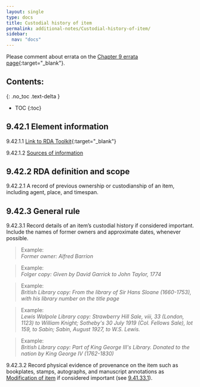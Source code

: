 ```yaml
---
layout: single
type: docs
title: Custodial history of item
permalink: additional-notes/Custodial-history-of-item/
sidebar:
  nav: "docs"
---
```


Please comment about errata on the [Chapter 9 errata page](https://docs.google.com/document/d/1O-4HOsrSwNPkw28P9J9SWmJv0cwGZ0DGGSfXrEWaaO0/edit#bookmark=id.6mqly0z76e2u){:target="_blank"}.

## Contents:
{: .no_toc .text-delta }

- TOC
{:toc}

## 9.42.1 Element information

<a name="9.42.1.1">9.42.1.1</a> [Link to RDA Toolkit](https://beta.rdatoolkit.org/Content?externalId=en-US_ala-bacfb41d-9379-3b1c-bf1a-c0cb428b63f4){:target="_blank"}

<a name="9.42.1.2">9.42.1.2</a> [Sources of information](/DCRMR/additional-notes/#9011-sources-of-information)

## 9.42.2 RDA definition and scope

<a name="9.42.2.1">9.42.2.1</a> A record of previous ownership or custodianship of an item, including agent, place, and timespan.

## 9.42.3 General rule

<a name="9.42.3.1">9.42.3.1</a> Record details of an item’s custodial history if considered important. Include the names of former owners and approximate dates, whenever possible.

>Example:  
><CITE>Former owner: Alfred Barrion</CITE>

>Example:  
><CITE>Folger copy: Given by David Garrick to John Taylor, 1774</CITE>

>Example:  
><CITE>British Library copy: From the library of Sir Hans Sloane (1660-1753), with his library number on the title page</CITE>

>Example:  
><CITE>Lewis Walpole Library copy: Strawberry Hill Sale, viii, 33 (London, 1123) to William Knight; Sotheby's 30 July 1919 (Col. Fellows Sale), lot 159, to Sabin; Sabin, August 1927, to W.S. Lewis. </CITE>

>Example:  
><CITE>British Library copy: Part of King George III's Library. Donated to the nation by King George IV (1762-1830)</CITE>

<a name="9.42.3.2">9.42.3.2</a> Record physical evidence of provenance on the item such as bookplates, stamps, autographs, and manuscript annotations as [Modification of item](/DCRMR/additional-notes/Modification-of-item/) if considered important (see [9.41.33.1](/DCRMR/additional-notes/Modification-of-item/#9.41.33.1)).
